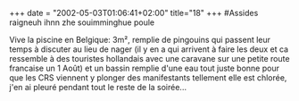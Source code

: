 +++
date = "2002-05-03T01:06:41+02:00"
title="18"
+++
#Assides raigneuh ihnn zhe souimminghue poule  

Vive la piscine en Belgique: 3m², remplie de pingouins qui passent leur temps à discuter au lieu de nager (il y en a qui arrivent à faire les deux et ca ressemble à des touristes hollandais avec une caravane sur une petite route francaise un 1 Août) et un bassin remplie d'une eau tout juste bonne pour que les CRS viennent y plonger des manifestants tellement elle est chlorée, j'en ai pleuré pendant tout le reste de la soirée...


